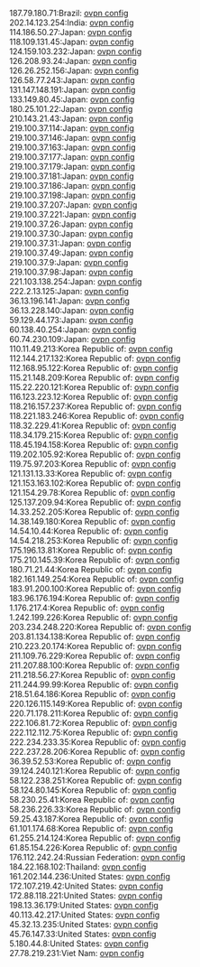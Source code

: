 187.79.180.71:Brazil: [ovpn config](vpn/187_79_180_71.ovpn)  
202.14.123.254:India: [ovpn config](vpn/202_14_123_254.ovpn)  
114.186.50.27:Japan: [ovpn config](vpn/114_186_50_27.ovpn)  
118.109.131.45:Japan: [ovpn config](vpn/118_109_131_45.ovpn)  
124.159.103.232:Japan: [ovpn config](vpn/124_159_103_232.ovpn)  
126.208.93.24:Japan: [ovpn config](vpn/126_208_93_24.ovpn)  
126.26.252.156:Japan: [ovpn config](vpn/126_26_252_156.ovpn)  
126.58.77.243:Japan: [ovpn config](vpn/126_58_77_243.ovpn)  
131.147.148.191:Japan: [ovpn config](vpn/131_147_148_191.ovpn)  
133.149.80.45:Japan: [ovpn config](vpn/133_149_80_45.ovpn)  
180.25.101.22:Japan: [ovpn config](vpn/180_25_101_22.ovpn)  
210.143.21.43:Japan: [ovpn config](vpn/210_143_21_43.ovpn)  
219.100.37.114:Japan: [ovpn config](vpn/219_100_37_114.ovpn)  
219.100.37.146:Japan: [ovpn config](vpn/219_100_37_146.ovpn)  
219.100.37.163:Japan: [ovpn config](vpn/219_100_37_163.ovpn)  
219.100.37.177:Japan: [ovpn config](vpn/219_100_37_177.ovpn)  
219.100.37.179:Japan: [ovpn config](vpn/219_100_37_179.ovpn)  
219.100.37.181:Japan: [ovpn config](vpn/219_100_37_181.ovpn)  
219.100.37.186:Japan: [ovpn config](vpn/219_100_37_186.ovpn)  
219.100.37.198:Japan: [ovpn config](vpn/219_100_37_198.ovpn)  
219.100.37.207:Japan: [ovpn config](vpn/219_100_37_207.ovpn)  
219.100.37.221:Japan: [ovpn config](vpn/219_100_37_221.ovpn)  
219.100.37.26:Japan: [ovpn config](vpn/219_100_37_26.ovpn)  
219.100.37.30:Japan: [ovpn config](vpn/219_100_37_30.ovpn)  
219.100.37.31:Japan: [ovpn config](vpn/219_100_37_31.ovpn)  
219.100.37.49:Japan: [ovpn config](vpn/219_100_37_49.ovpn)  
219.100.37.9:Japan: [ovpn config](vpn/219_100_37_9.ovpn)  
219.100.37.98:Japan: [ovpn config](vpn/219_100_37_98.ovpn)  
221.103.138.254:Japan: [ovpn config](vpn/221_103_138_254.ovpn)  
222.2.13.125:Japan: [ovpn config](vpn/222_2_13_125.ovpn)  
36.13.196.141:Japan: [ovpn config](vpn/36_13_196_141.ovpn)  
36.13.228.140:Japan: [ovpn config](vpn/36_13_228_140.ovpn)  
59.129.44.173:Japan: [ovpn config](vpn/59_129_44_173.ovpn)  
60.138.40.254:Japan: [ovpn config](vpn/60_138_40_254.ovpn)  
60.74.230.109:Japan: [ovpn config](vpn/60_74_230_109.ovpn)  
110.11.49.213:Korea Republic of: [ovpn config](vpn/110_11_49_213.ovpn)  
112.144.217.132:Korea Republic of: [ovpn config](vpn/112_144_217_132.ovpn)  
112.168.95.122:Korea Republic of: [ovpn config](vpn/112_168_95_122.ovpn)  
115.21.148.209:Korea Republic of: [ovpn config](vpn/115_21_148_209.ovpn)  
115.22.220.121:Korea Republic of: [ovpn config](vpn/115_22_220_121.ovpn)  
116.123.223.12:Korea Republic of: [ovpn config](vpn/116_123_223_12.ovpn)  
118.216.157.237:Korea Republic of: [ovpn config](vpn/118_216_157_237.ovpn)  
118.221.183.246:Korea Republic of: [ovpn config](vpn/118_221_183_246.ovpn)  
118.32.229.41:Korea Republic of: [ovpn config](vpn/118_32_229_41.ovpn)  
118.34.179.215:Korea Republic of: [ovpn config](vpn/118_34_179_215.ovpn)  
118.45.194.158:Korea Republic of: [ovpn config](vpn/118_45_194_158.ovpn)  
119.202.105.92:Korea Republic of: [ovpn config](vpn/119_202_105_92.ovpn)  
119.75.97.203:Korea Republic of: [ovpn config](vpn/119_75_97_203.ovpn)  
121.131.13.33:Korea Republic of: [ovpn config](vpn/121_131_13_33.ovpn)  
121.153.163.102:Korea Republic of: [ovpn config](vpn/121_153_163_102.ovpn)  
121.154.29.78:Korea Republic of: [ovpn config](vpn/121_154_29_78.ovpn)  
125.137.209.94:Korea Republic of: [ovpn config](vpn/125_137_209_94.ovpn)  
14.33.252.205:Korea Republic of: [ovpn config](vpn/14_33_252_205.ovpn)  
14.38.149.180:Korea Republic of: [ovpn config](vpn/14_38_149_180.ovpn)  
14.54.10.44:Korea Republic of: [ovpn config](vpn/14_54_10_44.ovpn)  
14.54.218.253:Korea Republic of: [ovpn config](vpn/14_54_218_253.ovpn)  
175.196.13.81:Korea Republic of: [ovpn config](vpn/175_196_13_81.ovpn)  
175.210.145.39:Korea Republic of: [ovpn config](vpn/175_210_145_39.ovpn)  
180.71.21.44:Korea Republic of: [ovpn config](vpn/180_71_21_44.ovpn)  
182.161.149.254:Korea Republic of: [ovpn config](vpn/182_161_149_254.ovpn)  
183.91.200.100:Korea Republic of: [ovpn config](vpn/183_91_200_100.ovpn)  
183.96.176.194:Korea Republic of: [ovpn config](vpn/183_96_176_194.ovpn)  
1.176.217.4:Korea Republic of: [ovpn config](vpn/1_176_217_4.ovpn)  
1.242.199.226:Korea Republic of: [ovpn config](vpn/1_242_199_226.ovpn)  
203.234.248.220:Korea Republic of: [ovpn config](vpn/203_234_248_220.ovpn)  
203.81.134.138:Korea Republic of: [ovpn config](vpn/203_81_134_138.ovpn)  
210.223.20.174:Korea Republic of: [ovpn config](vpn/210_223_20_174.ovpn)  
211.109.76.229:Korea Republic of: [ovpn config](vpn/211_109_76_229.ovpn)  
211.207.88.100:Korea Republic of: [ovpn config](vpn/211_207_88_100.ovpn)  
211.218.56.27:Korea Republic of: [ovpn config](vpn/211_218_56_27.ovpn)  
211.244.99.99:Korea Republic of: [ovpn config](vpn/211_244_99_99.ovpn)  
218.51.64.186:Korea Republic of: [ovpn config](vpn/218_51_64_186.ovpn)  
220.126.115.149:Korea Republic of: [ovpn config](vpn/220_126_115_149.ovpn)  
220.71.178.211:Korea Republic of: [ovpn config](vpn/220_71_178_211.ovpn)  
222.106.81.72:Korea Republic of: [ovpn config](vpn/222_106_81_72.ovpn)  
222.112.112.75:Korea Republic of: [ovpn config](vpn/222_112_112_75.ovpn)  
222.234.233.35:Korea Republic of: [ovpn config](vpn/222_234_233_35.ovpn)  
222.237.28.206:Korea Republic of: [ovpn config](vpn/222_237_28_206.ovpn)  
36.39.52.53:Korea Republic of: [ovpn config](vpn/36_39_52_53.ovpn)  
39.124.240.121:Korea Republic of: [ovpn config](vpn/39_124_240_121.ovpn)  
58.122.238.251:Korea Republic of: [ovpn config](vpn/58_122_238_251.ovpn)  
58.124.80.145:Korea Republic of: [ovpn config](vpn/58_124_80_145.ovpn)  
58.230.25.41:Korea Republic of: [ovpn config](vpn/58_230_25_41.ovpn)  
58.236.226.33:Korea Republic of: [ovpn config](vpn/58_236_226_33.ovpn)  
59.25.43.187:Korea Republic of: [ovpn config](vpn/59_25_43_187.ovpn)  
61.101.174.68:Korea Republic of: [ovpn config](vpn/61_101_174_68.ovpn)  
61.255.214.124:Korea Republic of: [ovpn config](vpn/61_255_214_124.ovpn)  
61.85.154.226:Korea Republic of: [ovpn config](vpn/61_85_154_226.ovpn)  
176.112.242.24:Russian Federation: [ovpn config](vpn/176_112_242_24.ovpn)  
184.22.168.102:Thailand: [ovpn config](vpn/184_22_168_102.ovpn)  
161.202.144.236:United States: [ovpn config](vpn/161_202_144_236.ovpn)  
172.107.219.42:United States: [ovpn config](vpn/172_107_219_42.ovpn)  
172.88.118.221:United States: [ovpn config](vpn/172_88_118_221.ovpn)  
198.13.36.179:United States: [ovpn config](vpn/198_13_36_179.ovpn)  
40.113.42.217:United States: [ovpn config](vpn/40_113_42_217.ovpn)  
45.32.13.235:United States: [ovpn config](vpn/45_32_13_235.ovpn)  
45.76.147.33:United States: [ovpn config](vpn/45_76_147_33.ovpn)  
5.180.44.8:United States: [ovpn config](vpn/5_180_44_8.ovpn)  
27.78.219.231:Viet Nam: [ovpn config](vpn/27_78_219_231.ovpn)  
